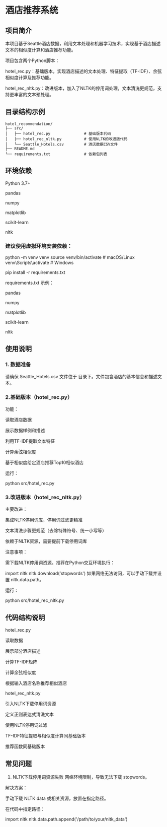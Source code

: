 
# 酒店推荐系统

## 项目简介

本项目基于Seattle酒店数据，利用文本处理和机器学习技术，实现基于酒店描述文本的相似度计算和酒店推荐功能。

项目包含两个Python脚本：

hotel_rec.py：基础版本，实现酒店描述的文本处理、特征提取（TF-IDF）、余弦相似度计算及推荐功能。

hotel_rec_nltk.py：改进版本，加入了NLTK的停用词处理，文本清洗更规范，支持更丰富的文本预处理。

## 目录结构示例

```plaintext
hotel_recommendation/
├── src/
│   ├── hotel_rec.py               # 基础版本代码
│   ├── hotel_rec_nltk.py          # 使用NLTK的改进版代码
│   └── Seattle_Hotels.csv         # 酒店数据CSV文件
├── README.md
└── requirements.txt               # 依赖包列表
```


## 环境依赖

Python 3.7+

pandas

numpy

matplotlib

scikit-learn

nltk

### 建议使用虚拟环境安装依赖：

python -m venv venv
source venv/bin/activate  # macOS/Linux
venv\Scripts\activate     # Windows

pip install -r requirements.txt

requirements.txt 示例：

pandas

numpy

matplotlib

scikit-learn

nltk

## 使用说明

### 1. 数据准备
请确保 Seattle_Hotels.csv 文件位于 目录下。文件包含酒店的基本信息和描述文本。

### 2.基础版本（hotel_rec.py）

功能：

读取酒店数据

展示数据样例和描述

利用TF-IDF提取文本特征

计算余弦相似度

基于相似度给定酒店推荐Top10相似酒店

运行：

python src/hotel_rec.py

### 3.改进版本（hotel_rec_nltk.py）

主要改进：

集成NLTK停用词库，停用词过滤更精准

文本清洗步骤更规范（去除特殊符号、统一小写等）

依赖于NLTK资源，需要提前下载停用词库

注意事项：

需下载NLTK停用词资源。推荐在Python交互环境执行：


import nltk
nltk.download('stopwords')
如果网络无法访问，可以手动下载并设置 nltk.data.path。

运行：

python src/hotel_rec_nltk.py

## 代码结构说明
hotel_rec.py

读取数据

展示部分酒店描述

计算TF-IDF矩阵

计算余弦相似度

根据输入酒店名称推荐相似酒店


hotel_rec_nltk.py

引入NLTK下载停用词资源

定义正则表达式清洗文本

使用NLTK停用词过滤

TF-IDF特征提取与相似度计算同基础版本

推荐函数同基础版本

## 常见问题
1. NLTK下载停用词资源失败
网络环境限制，导致无法下载 stopwords。

解决方案：

手动下载 NLTK data 或相关资源，放置在指定路径。

在代码中指定路径：

import nltk
nltk.data.path.append('/path/to/your/nltk_data')
